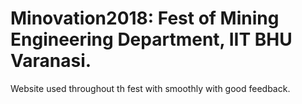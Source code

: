 # Minovation2018: Fest of Mining Engineering Department, IIT BHU Varanasi.
Website used throughout th fest with smoothly with good feedback.

